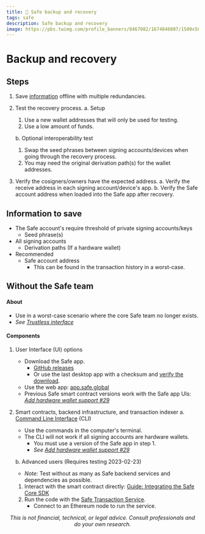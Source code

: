 ```yaml
---
title: 🔰 Safe backup and recovery
tags: safe
description: Safe backup and recovery
image: https://pbs.twimg.com/profile_banners/8467082/1674046807/1500x500
---
```


Backup and recovery
===

## Steps

1. Save [information](#Information-to-save) offline with multiple redundancies.
2. Test the recovery process.
    a. Setup
    1. Use a new wallet addresses that will only be used for testing.
    2. Use a low amount of funds.
    
    b. Optional interoperability test
    1. Swap the seed phrases between signing accounts/devices when going through the recovery process.
    2. You may need the original derivation path(s) for the wallet addresses.
3. Verify the cosigners/owners have the expected address.
    a. Verify the receive address in each signing account/device's app.
    b. Verify the Safe account address when loaded into the Safe app after recovery.

## Information to save

- The Safe account's require threshold of private signing accounts/keys
    - Seed phrase(s)
- All signing accounts
    - Derivation paths (If a hardware wallet)
- Recommended
    - Safe account address
        - This can be found in the transaction history in a worst-case.

## Without the Safe team

#### About

- Use in a worst-case scenario where the core Safe team no longer exists.
- *See [Trustless interface](https://help.safe.global/en/articles/3940868-trustless-interface)*

#### Components

1. User Interface (UI) options
    - Download the Safe app.
        - [GitHub releases](https://github.com/safe-global/safe-react/releases)
        - Or use the last desktop app with a checksum and [verify the download](https://help.safe.global/en/articles/4062072-verifying-the-desktop-app-authenticity).
    - Use the web app: [app.safe.global](https://app.safe.global)
    - Previous Safe smart contract versions work with the Safe app UIs: *[Add hardware wallet support #29](https://github.com/5afe/safe-cli/issues/29#issuecomment-838723509)*

2. Smart contracts, backend infrastructure, and transaction indexer
    a. [Command Line Interface](https://github.com/5afe/safe-cli#safe-cli) (CLI)
    - Use the commands in the computer's terminal.
    - The CLI will not work if all signing accounts are hardware wallets.
        - You must use a version of the Safe app in step 1.
        - *See [Add hardware wallet support #29](https://github.com/5afe/safe-cli/issues/29)*
    
    b. Advanced users (Requires testing 2023-02-23)
    - *Note*: Test without as many as Safe backend services and dependencies as possible.
    1. Interact with the smart contract directly: [Guide: Integrating the Safe Core SDK](https://github.com/safe-global/safe-core-sdk/blob/main/guides/integrating-the-safe-core-sdk.md)
    2. Run the code with the [Safe Transaction Service](https://github.com/safe-global/safe-transaction-service#safe-transaction-service).
        - Connect to an Ethereum node to run the service.

<p style="text-align: center; font-style: italic">This is not financial, technical, or legal advice. Consult professionals and do your own research.</p>

<style>
    .markdown-body h1 {
        font-weight: 700;
        font-size: 3.4rem;
    }
    .markdown-body {
        font-size: 1.8rem;
    }
    .markdown-body a:link {
        color: #3C8974
    }
    .markdown-body a:hover {
        color: #225347 
    }
    .markdown-body a:active {
        color: #225347
    }
</style>